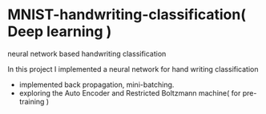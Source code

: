# MNIST-handwriting-classification( Deep learning )
neural network based handwriting classification 

In this project I implemented a neural network for hand writing classification

 - implemented back propagation, mini-batching. 
 - exploring the Auto Encoder and Restricted Boltzmann machine( for pre-training )
 
